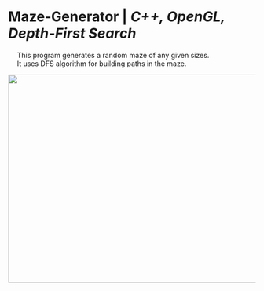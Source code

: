# Maze-Generator | _C++, OpenGL, Depth-First Search_

&emsp; This program generates a random maze of any given sizes. <br/>
&emsp; It uses DFS algorithm for building paths in the maze. <br/>

<p align = "center">
  <img width="505" height="425" src="https://github.com/Razvan48/Maze-Generator/blob/main/Demo/Maze Generator Demo.gif">
</p>

